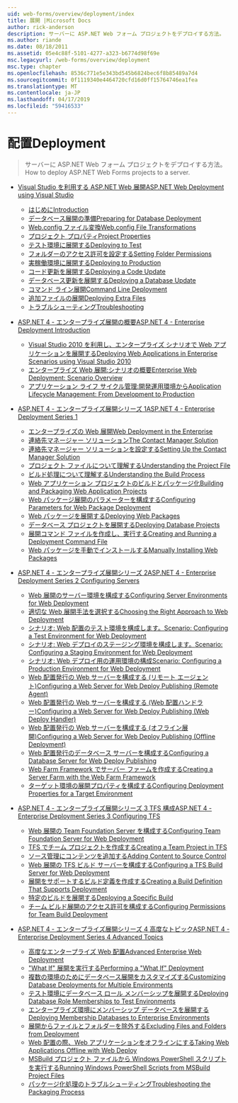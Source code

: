 ```yaml
---
uid: web-forms/overview/deployment/index
title: 展開 |Microsoft Docs
author: rick-anderson
description: サーバーに ASP.NET Web フォーム プロジェクトをデプロイする方法。
ms.author: riande
ms.date: 08/18/2011
ms.assetid: 05e4c88f-5101-4277-a323-b6774d98f69e
msc.legacyurl: /web-forms/overview/deployment
msc.type: chapter
ms.openlocfilehash: 8536c771e5e343bd545b6824bec6f8b85489a7d4
ms.sourcegitcommit: 0f1119340e4464720cfd16d0ff15764746ea1fea
ms.translationtype: MT
ms.contentlocale: ja-JP
ms.lasthandoff: 04/17/2019
ms.locfileid: "59416533"
---
```

# <a name="deployment"></a><span data-ttu-id="cf917-103">配置</span><span class="sxs-lookup"><span data-stu-id="cf917-103">Deployment</span></span>

> <span data-ttu-id="cf917-104">サーバーに ASP.NET Web フォーム プロジェクトをデプロイする方法。</span><span class="sxs-lookup"><span data-stu-id="cf917-104">How to deploy ASP.NET Web Forms projects to a server.</span></span>


- [<span data-ttu-id="cf917-105">Visual Studio を利用する ASP.NET Web 展開</span><span class="sxs-lookup"><span data-stu-id="cf917-105">ASP.NET Web Deployment using Visual Studio</span></span>](visual-studio-web-deployment/index.md)

    - [<span data-ttu-id="cf917-106">はじめに</span><span class="sxs-lookup"><span data-stu-id="cf917-106">Introduction</span></span>](visual-studio-web-deployment/introduction.md)
    - [<span data-ttu-id="cf917-107">データベース展開の準備</span><span class="sxs-lookup"><span data-stu-id="cf917-107">Preparing for Database Deployment</span></span>](visual-studio-web-deployment/preparing-databases.md)
    - [<span data-ttu-id="cf917-108">Web.config ファイル変換</span><span class="sxs-lookup"><span data-stu-id="cf917-108">Web.config File Transformations</span></span>](visual-studio-web-deployment/web-config-transformations.md)
    - [<span data-ttu-id="cf917-109">プロジェクト プロパティ</span><span class="sxs-lookup"><span data-stu-id="cf917-109">Project Properties</span></span>](visual-studio-web-deployment/project-properties.md)
    - [<span data-ttu-id="cf917-110">テスト環境に展開する</span><span class="sxs-lookup"><span data-stu-id="cf917-110">Deploying to Test</span></span>](visual-studio-web-deployment/deploying-to-iis.md)
    - [<span data-ttu-id="cf917-111">フォルダーのアクセス許可を設定する</span><span class="sxs-lookup"><span data-stu-id="cf917-111">Setting Folder Permissions</span></span>](visual-studio-web-deployment/setting-folder-permissions.md)
    - [<span data-ttu-id="cf917-112">実稼働環境に展開する</span><span class="sxs-lookup"><span data-stu-id="cf917-112">Deploying to Production</span></span>](visual-studio-web-deployment/deploying-to-production.md)
    - [<span data-ttu-id="cf917-113">コード更新を展開する</span><span class="sxs-lookup"><span data-stu-id="cf917-113">Deploying a Code Update</span></span>](visual-studio-web-deployment/deploying-a-code-update.md)
    - [<span data-ttu-id="cf917-114">データベース更新を展開する</span><span class="sxs-lookup"><span data-stu-id="cf917-114">Deploying a Database Update</span></span>](visual-studio-web-deployment/deploying-a-database-update.md)
    - [<span data-ttu-id="cf917-115">コマンド ライン展開</span><span class="sxs-lookup"><span data-stu-id="cf917-115">Command Line Deployment</span></span>](visual-studio-web-deployment/command-line-deployment.md)
    - [<span data-ttu-id="cf917-116">追加ファイルの展開</span><span class="sxs-lookup"><span data-stu-id="cf917-116">Deploying Extra Files</span></span>](visual-studio-web-deployment/deploying-extra-files.md)
    - [<span data-ttu-id="cf917-117">トラブルシューティング</span><span class="sxs-lookup"><span data-stu-id="cf917-117">Troubleshooting</span></span>](visual-studio-web-deployment/troubleshooting.md)
- [<span data-ttu-id="cf917-118">ASP.NET 4 - エンタープライズ展開の概要</span><span class="sxs-lookup"><span data-stu-id="cf917-118">ASP.NET 4 - Enterprise Deployment Introduction</span></span>](deploying-web-applications-in-enterprise-scenarios/index.md)

    - [<span data-ttu-id="cf917-119">Visual Studio 2010 を利用し、エンタープライズ シナリオで Web アプリケーションを展開する</span><span class="sxs-lookup"><span data-stu-id="cf917-119">Deploying Web Applications in Enterprise Scenarios using Visual Studio 2010</span></span>](deploying-web-applications-in-enterprise-scenarios/deploying-web-applications-in-enterprise-scenarios.md)
    - [<span data-ttu-id="cf917-120">エンタープライズ Web 展開:シナリオの概要</span><span class="sxs-lookup"><span data-stu-id="cf917-120">Enterprise Web Deployment: Scenario Overview</span></span>](deploying-web-applications-in-enterprise-scenarios/enterprise-web-deployment-scenario-overview.md)
    - [<span data-ttu-id="cf917-121">アプリケーション ライフ サイクル管理:開発運用環境から</span><span class="sxs-lookup"><span data-stu-id="cf917-121">Application Lifecycle Management: From Development to Production</span></span>](deploying-web-applications-in-enterprise-scenarios/application-lifecycle-management-from-development-to-production.md)
- [<span data-ttu-id="cf917-122">ASP.NET 4 - エンタープライズ展開シリーズ 1</span><span class="sxs-lookup"><span data-stu-id="cf917-122">ASP.NET 4 - Enterprise Deployment Series 1</span></span>](web-deployment-in-the-enterprise/index.md)

    - [<span data-ttu-id="cf917-123">エンタープライズの Web 展開</span><span class="sxs-lookup"><span data-stu-id="cf917-123">Web Deployment in the Enterprise</span></span>](web-deployment-in-the-enterprise/web-deployment-in-the-enterprise.md)
    - [<span data-ttu-id="cf917-124">連絡先マネージャー ソリューション</span><span class="sxs-lookup"><span data-stu-id="cf917-124">The Contact Manager Solution</span></span>](web-deployment-in-the-enterprise/the-contact-manager-solution.md)
    - [<span data-ttu-id="cf917-125">連絡先マネージャー ソリューションを設定する</span><span class="sxs-lookup"><span data-stu-id="cf917-125">Setting Up the Contact Manager Solution</span></span>](web-deployment-in-the-enterprise/setting-up-the-contact-manager-solution.md)
    - [<span data-ttu-id="cf917-126">プロジェクト ファイルについて理解する</span><span class="sxs-lookup"><span data-stu-id="cf917-126">Understanding the Project File</span></span>](web-deployment-in-the-enterprise/understanding-the-project-file.md)
    - [<span data-ttu-id="cf917-127">ビルド処理について理解する</span><span class="sxs-lookup"><span data-stu-id="cf917-127">Understanding the Build Process</span></span>](web-deployment-in-the-enterprise/understanding-the-build-process.md)
    - [<span data-ttu-id="cf917-128">Web アプリケーション プロジェクトのビルドとパッケージ化</span><span class="sxs-lookup"><span data-stu-id="cf917-128">Building and Packaging Web Application Projects</span></span>](web-deployment-in-the-enterprise/building-and-packaging-web-application-projects.md)
    - [<span data-ttu-id="cf917-129">Web パッケージ展開のパラメーターを構成する</span><span class="sxs-lookup"><span data-stu-id="cf917-129">Configuring Parameters for Web Package Deployment</span></span>](web-deployment-in-the-enterprise/configuring-parameters-for-web-package-deployment.md)
    - [<span data-ttu-id="cf917-130">Web パッケージを展開する</span><span class="sxs-lookup"><span data-stu-id="cf917-130">Deploying Web Packages</span></span>](web-deployment-in-the-enterprise/deploying-web-packages.md)
    - [<span data-ttu-id="cf917-131">データベース プロジェクトを展開する</span><span class="sxs-lookup"><span data-stu-id="cf917-131">Deploying Database Projects</span></span>](web-deployment-in-the-enterprise/deploying-database-projects.md)
    - [<span data-ttu-id="cf917-132">展開コマンド ファイルを作成し、実行する</span><span class="sxs-lookup"><span data-stu-id="cf917-132">Creating and Running a Deployment Command File</span></span>](web-deployment-in-the-enterprise/creating-and-running-a-deployment-command-file.md)
    - [<span data-ttu-id="cf917-133">Web パッケージを手動でインストールする</span><span class="sxs-lookup"><span data-stu-id="cf917-133">Manually Installing Web Packages</span></span>](web-deployment-in-the-enterprise/manually-installing-web-packages.md)
- [<span data-ttu-id="cf917-134">ASP.NET 4 - エンタープライズ展開シリーズ 2</span><span class="sxs-lookup"><span data-stu-id="cf917-134">ASP.NET 4 - Enterprise Deployment Series 2 Configuring Servers</span></span>](configuring-server-environments-for-web-deployment/index.md)

    - [<span data-ttu-id="cf917-135">Web 展開のサーバー環境を構成する</span><span class="sxs-lookup"><span data-stu-id="cf917-135">Configuring Server Environments for Web Deployment</span></span>](configuring-server-environments-for-web-deployment/configuring-server-environments-for-web-deployment.md)
    - [<span data-ttu-id="cf917-136">適切な Web 展開手法を選択する</span><span class="sxs-lookup"><span data-stu-id="cf917-136">Choosing the Right Approach to Web Deployment</span></span>](configuring-server-environments-for-web-deployment/choosing-the-right-approach-to-web-deployment.md)
    - [<span data-ttu-id="cf917-137">シナリオ: Web 配置のテスト環境を構成します。</span><span class="sxs-lookup"><span data-stu-id="cf917-137">Scenario: Configuring a Test Environment for Web Deployment</span></span>](configuring-server-environments-for-web-deployment/scenario-configuring-a-test-environment-for-web-deployment.md)
    - [<span data-ttu-id="cf917-138">シナリオ: Web デプロイのステージング環境を構成します。</span><span class="sxs-lookup"><span data-stu-id="cf917-138">Scenario: Configuring a Staging Environment for Web Deployment</span></span>](configuring-server-environments-for-web-deployment/scenario-configuring-a-staging-environment-for-web-deployment.md)
    - [<span data-ttu-id="cf917-139">シナリオ: Web デプロイ用の運用環境の構成</span><span class="sxs-lookup"><span data-stu-id="cf917-139">Scenario: Configuring a Production Environment for Web Deployment</span></span>](configuring-server-environments-for-web-deployment/scenario-configuring-a-production-environment-for-web-deployment.md)
    - [<span data-ttu-id="cf917-140">Web 配置発行の Web サーバーを構成する (リモート エージェント)</span><span class="sxs-lookup"><span data-stu-id="cf917-140">Configuring a Web Server for Web Deploy Publishing (Remote Agent)</span></span>](configuring-server-environments-for-web-deployment/configuring-a-web-server-for-web-deploy-publishing-remote-agent.md)
    - [<span data-ttu-id="cf917-141">Web 配置発行の Web サーバーを構成する (Web 配置ハンドラー)</span><span class="sxs-lookup"><span data-stu-id="cf917-141">Configuring a Web Server for Web Deploy Publishing (Web Deploy Handler)</span></span>](configuring-server-environments-for-web-deployment/configuring-a-web-server-for-web-deploy-publishing-web-deploy-handler.md)
    - [<span data-ttu-id="cf917-142">Web 配置発行の Web サーバーを構成する (オフライン展開)</span><span class="sxs-lookup"><span data-stu-id="cf917-142">Configuring a Web Server for Web Deploy Publishing (Offline Deployment)</span></span>](configuring-server-environments-for-web-deployment/configuring-a-web-server-for-web-deploy-publishing-offline-deployment.md)
    - [<span data-ttu-id="cf917-143">Web 配置発行のデータベース サーバーを構成する</span><span class="sxs-lookup"><span data-stu-id="cf917-143">Configuring a Database Server for Web Deploy Publishing</span></span>](configuring-server-environments-for-web-deployment/configuring-a-database-server-for-web-deploy-publishing.md)
    - [<span data-ttu-id="cf917-144">Web Farm Framework でサーバー ファームを作成する</span><span class="sxs-lookup"><span data-stu-id="cf917-144">Creating a Server Farm with the Web Farm Framework</span></span>](configuring-server-environments-for-web-deployment/creating-a-server-farm-with-the-web-farm-framework.md)
    - [<span data-ttu-id="cf917-145">ターゲット環境の展開プロパティを構成する</span><span class="sxs-lookup"><span data-stu-id="cf917-145">Configuring Deployment Properties for a Target Environment</span></span>](configuring-server-environments-for-web-deployment/configuring-deployment-properties-for-a-target-environment.md)
- [<span data-ttu-id="cf917-146">ASP.NET 4 - エンタープライズ展開シリーズ 3 TFS 構成</span><span class="sxs-lookup"><span data-stu-id="cf917-146">ASP.NET 4 - Enterprise Deployment Series 3 Configuring TFS</span></span>](configuring-team-foundation-server-for-web-deployment/index.md)

    - [<span data-ttu-id="cf917-147">Web 展開の Team Foundation Server を構成する</span><span class="sxs-lookup"><span data-stu-id="cf917-147">Configuring Team Foundation Server for Web Deployment</span></span>](configuring-team-foundation-server-for-web-deployment/configuring-team-foundation-server-for-web-deployment.md)
    - [<span data-ttu-id="cf917-148">TFS でチーム プロジェクトを作成する</span><span class="sxs-lookup"><span data-stu-id="cf917-148">Creating a Team Project in TFS</span></span>](configuring-team-foundation-server-for-web-deployment/creating-a-team-project-in-tfs.md)
    - [<span data-ttu-id="cf917-149">ソース管理にコンテンツを追加する</span><span class="sxs-lookup"><span data-stu-id="cf917-149">Adding Content to Source Control</span></span>](configuring-team-foundation-server-for-web-deployment/adding-content-to-source-control.md)
    - [<span data-ttu-id="cf917-150">Web 展開の TFS ビルド サーバーを構成する</span><span class="sxs-lookup"><span data-stu-id="cf917-150">Configuring a TFS Build Server for Web Deployment</span></span>](configuring-team-foundation-server-for-web-deployment/configuring-a-tfs-build-server-for-web-deployment.md)
    - [<span data-ttu-id="cf917-151">展開をサポートするビルド定義を作成する</span><span class="sxs-lookup"><span data-stu-id="cf917-151">Creating a Build Definition That Supports Deployment</span></span>](configuring-team-foundation-server-for-web-deployment/creating-a-build-definition-that-supports-deployment.md)
    - [<span data-ttu-id="cf917-152">特定のビルドを展開する</span><span class="sxs-lookup"><span data-stu-id="cf917-152">Deploying a Specific Build</span></span>](configuring-team-foundation-server-for-web-deployment/deploying-a-specific-build.md)
    - [<span data-ttu-id="cf917-153">チーム ビルド展開のアクセス許可を構成する</span><span class="sxs-lookup"><span data-stu-id="cf917-153">Configuring Permissions for Team Build Deployment</span></span>](configuring-team-foundation-server-for-web-deployment/configuring-permissions-for-team-build-deployment.md)
- [<span data-ttu-id="cf917-154">ASP.NET 4 - エンタープライズ展開シリーズ 4 高度なトピック</span><span class="sxs-lookup"><span data-stu-id="cf917-154">ASP.NET 4 - Enterprise Deployment Series 4 Advanced Topics</span></span>](advanced-enterprise-web-deployment/index.md)

    - [<span data-ttu-id="cf917-155">高度なエンタープライズ Web 配置</span><span class="sxs-lookup"><span data-stu-id="cf917-155">Advanced Enterprise Web Deployment</span></span>](advanced-enterprise-web-deployment/advanced-enterprise-web-deployment.md)
    - [<span data-ttu-id="cf917-156">"What If" 展開を実行する</span><span class="sxs-lookup"><span data-stu-id="cf917-156">Performing a "What If" Deployment</span></span>](advanced-enterprise-web-deployment/performing-a-what-if-deployment.md)
    - [<span data-ttu-id="cf917-157">複数の環境のためにデータベース展開をカスタマイズする</span><span class="sxs-lookup"><span data-stu-id="cf917-157">Customizing Database Deployments for Multiple Environments</span></span>](advanced-enterprise-web-deployment/customizing-database-deployments-for-multiple-environments.md)
    - [<span data-ttu-id="cf917-158">テスト環境にデータベース ロール メンバーシップを展開する</span><span class="sxs-lookup"><span data-stu-id="cf917-158">Deploying Database Role Memberships to Test Environments</span></span>](advanced-enterprise-web-deployment/deploying-database-role-memberships-to-test-environments.md)
    - [<span data-ttu-id="cf917-159">エンタープライズ環境にメンバーシップ データベースを展開する</span><span class="sxs-lookup"><span data-stu-id="cf917-159">Deploying Membership Databases to Enterprise Environments</span></span>](advanced-enterprise-web-deployment/deploying-membership-databases-to-enterprise-environments.md)
    - [<span data-ttu-id="cf917-160">展開からファイルとフォルダーを除外する</span><span class="sxs-lookup"><span data-stu-id="cf917-160">Excluding Files and Folders from Deployment</span></span>](advanced-enterprise-web-deployment/excluding-files-and-folders-from-deployment.md)
    - [<span data-ttu-id="cf917-161">Web 配置の際、Web アプリケーションをオフラインにする</span><span class="sxs-lookup"><span data-stu-id="cf917-161">Taking Web Applications Offline with Web Deploy</span></span>](advanced-enterprise-web-deployment/taking-web-applications-offline-with-web-deploy.md)
    - [<span data-ttu-id="cf917-162">MSBuild プロジェクト ファイルから Windows PowerShell スクリプトを実行する</span><span class="sxs-lookup"><span data-stu-id="cf917-162">Running Windows PowerShell Scripts from MSBuild Project Files</span></span>](advanced-enterprise-web-deployment/running-windows-powershell-scripts-from-msbuild-project-files.md)
    - [<span data-ttu-id="cf917-163">パッケージ化処理のトラブルシューティング</span><span class="sxs-lookup"><span data-stu-id="cf917-163">Troubleshooting the Packaging Process</span></span>](advanced-enterprise-web-deployment/troubleshooting-the-packaging-process.md)
